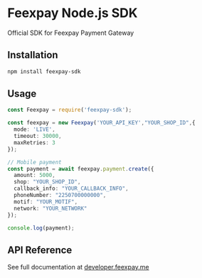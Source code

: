 # Feexpay Node.js SDK

Official SDK for Feexpay Payment Gateway

## Installation
```bash
npm install feexpay-sdk
```

## Usage
```typescript
const Feexpay = require('feexpay-sdk');

const feexpay = new Feexpay('YOUR_API_KEY',"YOUR_SHOP_ID",{
  mode: 'LIVE',
  timeout: 30000,
  maxRetries: 3
});

// Mobile payment
const payment = await feexpay.payment.create({
  amount: 5000,
  shop: "YOUR_SHOP_ID",
  callback_info: "YOUR_CALLBACK_INFO",
  phoneNumber: "2250700000000",
  motif: "YOUR_MOTIF",
  network: "YOUR_NETWORK"
});

console.log(payment);
```

## API Reference
See full documentation at [developer.feexpay.me](https://developer.feexpay.me)